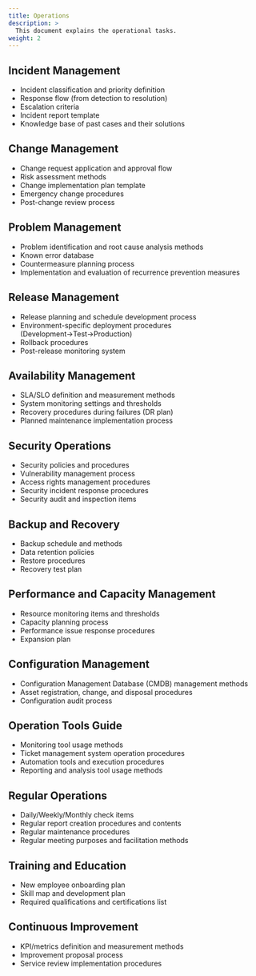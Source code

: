 ```yaml
---
title: Operations
description: >
  This document explains the operational tasks.
weight: 2
---
```


## Incident Management

- Incident classification and priority definition
- Response flow (from detection to resolution)
- Escalation criteria
- Incident report template
- Knowledge base of past cases and their solutions

## Change Management

- Change request application and approval flow
- Risk assessment methods
- Change implementation plan template
- Emergency change procedures
- Post-change review process

## Problem Management

- Problem identification and root cause analysis methods
- Known error database
- Countermeasure planning process
- Implementation and evaluation of recurrence prevention measures

## Release Management

- Release planning and schedule development process
- Environment-specific deployment procedures (Development→Test→Production)
- Rollback procedures
- Post-release monitoring system

## Availability Management

- SLA/SLO definition and measurement methods
- System monitoring settings and thresholds
- Recovery procedures during failures (DR plan)
- Planned maintenance implementation process

## Security Operations

- Security policies and procedures
- Vulnerability management process
- Access rights management procedures
- Security incident response procedures
- Security audit and inspection items

## Backup and Recovery

- Backup schedule and methods
- Data retention policies
- Restore procedures
- Recovery test plan

## Performance and Capacity Management

- Resource monitoring items and thresholds
- Capacity planning process
- Performance issue response procedures
- Expansion plan

## Configuration Management

- Configuration Management Database (CMDB) management methods
- Asset registration, change, and disposal procedures
- Configuration audit process

## Operation Tools Guide

- Monitoring tool usage methods
- Ticket management system operation procedures
- Automation tools and execution procedures
- Reporting and analysis tool usage methods

## Regular Operations

- Daily/Weekly/Monthly check items
- Regular report creation procedures and contents
- Regular maintenance procedures
- Regular meeting purposes and facilitation methods

## Training and Education

- New employee onboarding plan
- Skill map and development plan
- Required qualifications and certifications list

## Continuous Improvement

- KPI/metrics definition and measurement methods
- Improvement proposal process
- Service review implementation procedures 